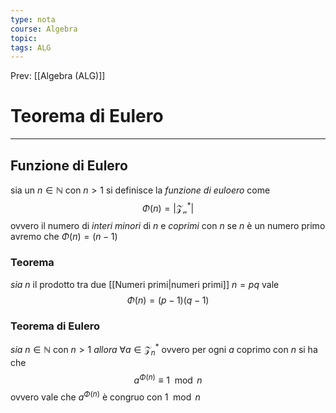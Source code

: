 ```yaml
---
type: nota
course: Algebra
topic: 
tags: ALG
---
```


Prev: [[Algebra (ALG)]]

# Teorema di Eulero
---
## Funzione di Eulero
sia un  $n\in \mathbb{N}$ con $n>1$ si definisce la _funzione di euloero_ come 
$$\Phi(n) = |\mathcal{Z_{n}^{*}}|$$
ovvero il numero di _interi minori_ di $n$ e _coprimi_ con $n$
se $n$ è un numero primo avremo che $\Phi(n)= (n-1)$ 

### Teorema
_sia_ $n$ il prodotto tra due [[Numeri primi|numeri primi]] $n =pq$
vale $$\Phi(n) = (p-1)(q-1)$$

### Teorema di Eulero
_sia_ $n \in \mathbb{N}$ con $n>1$ 
_allora_ $\forall a \in \mathcal{Z}_n^*$ ovvero per ogni $a$ coprimo con $n$
si ha che 
$$a^{\Phi(n)}\equiv 1 \mod n$$
ovvero vale che $a^{\Phi(n)}$ è congruo con $1 \mod n$
